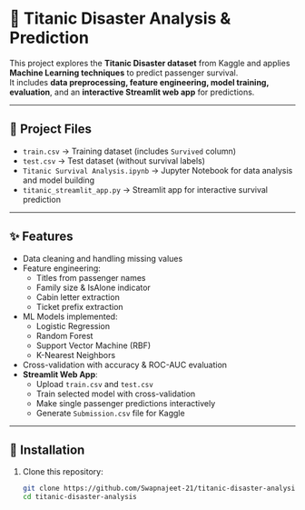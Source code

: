 # 🚢 Titanic Disaster Analysis & Prediction

This project explores the **Titanic Disaster dataset** from Kaggle and applies **Machine Learning techniques** to predict passenger survival.  
It includes **data preprocessing, feature engineering, model training, evaluation**, and an **interactive Streamlit web app** for predictions.

---

## 📂 Project Files

- `train.csv` → Training dataset (includes `Survived` column)  
- `test.csv` → Test dataset (without survival labels)  
- `Titanic Survival Analysis.ipynb` → Jupyter Notebook for data analysis and model building  
- `titanic_streamlit_app.py` → Streamlit app for interactive survival prediction  

---

## ✨ Features

- Data cleaning and handling missing values  
- Feature engineering:
  - Titles from passenger names  
  - Family size & IsAlone indicator  
  - Cabin letter extraction  
  - Ticket prefix extraction  
- ML Models implemented:
  - Logistic Regression  
  - Random Forest  
  - Support Vector Machine (RBF)  
  - K-Nearest Neighbors  
- Cross-validation with accuracy & ROC-AUC evaluation  
- **Streamlit Web App**:
  - Upload `train.csv` and `test.csv`  
  - Train selected model with cross-validation  
  - Make single passenger predictions interactively  
  - Generate `Submission.csv` file for Kaggle  

---

## 🚀 Installation

1. Clone this repository:
   ```bash
   git clone https://github.com/Swapnajeet-21/titanic-disaster-analysis.git
   cd titanic-disaster-analysis
